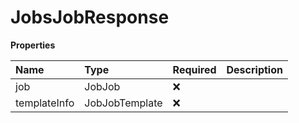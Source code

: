# JobsJobResponse

**Properties**

| Name         | Type           | Required | Description |
| :----------- | :------------- | :------- | :---------- |
| job          | JobJob         | ❌       |             |
| templateInfo | JobJobTemplate | ❌       |             |

<!-- This file was generated by liblab | https://liblab.com/ -->
